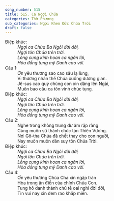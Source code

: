 ```yaml
---
song_number: 515
title: 515. Ca Ngợi Chúa
categories: Thờ Phượng
sub_categories: Ngợi Khen Đức Chúa Trời
draft: false
---
```

<dl><dt>Điệp khúc:</dt><dd data-chorus="1"><em>Ngợi ca Chúa Ba Ngôi đời đời, <br/>Ngợi tôn Chúa trên trời. <br/>Lòng cung kính hoan ca ngàn lời, <br/>Hòa đồng tụng mỹ Danh cao vời. </em></dd><dt>Câu 1:</dt><dd data-verse="1">Ơn yêu thương sao cao sâu lạ lùng, <br/>Vì thương nhân thế Chúa xuống dương gian. <br/>Jê-sus cao quý chúng con xin dâng lên Ngài, <br/>Muôn bao câu ca tôn vinh chúc tụng. </dd><dt>Điệp khúc:</dt><dd data-chorus="1"><em>Ngợi ca Chúa Ba Ngôi đời đời, <br/>Ngợi tôn Chúa trên trời. <br/>Lòng cung kính hoan ca ngàn lời, <br/>Hòa đồng tụng mỹ Danh cao vời. </em></dd><dt>Câu 2:</dt><dd data-verse="2">Nghe trong không trung dư âm rập ràng <br/>Cùng muôn sứ thánh chúc tán Thiên Vương. <br/>Nơi Gô-tha Chúa đã chết thay cho con người, <br/>Nay muôn muôn dân suy tôn Chúa Trời. </dd><dt>Điệp khúc:</dt><dd data-chorus="1"><em>Ngợi ca Chúa Ba Ngôi đời đời, <br/>Ngợi tôn Chúa trên trời. <br/>Lòng cung kính hoan ca ngàn lời, <br/>Hòa đồng tụng mỹ Danh cao vời. </em></dd><dt>Câu 4:</dt><dd data-verse="4">Ơn yêu thương Chúa Cha xin ngập tràn <br/>Hòa trong ân điển của chính Chúa Con. <br/>Tung hô danh thánh chủ tể oai nghi đời đời, <br/>Tin vui nay xin đem rao khắp miền. </dd></dl>